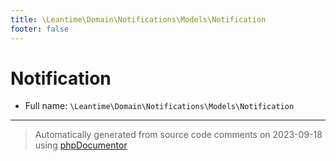 ```yaml
---
title: \Leantime\Domain\Notifications\Models\Notification
footer: false
---
```


# Notification





* Full name: `\Leantime\Domain\Notifications\Models\Notification`





---
> Automatically generated from source code comments on 2023-09-18 using [phpDocumentor](http://www.phpdoc.org/)
